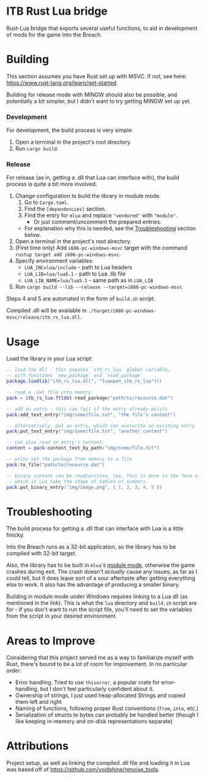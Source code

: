 # ITB Rust Lua bridge

Rust-Lua bridge that exports several useful functions, to aid in development of mods for the game Into the Breach.

# Building

This section assumes you have Rust set up with MSVC. If not, see here: https://www.rust-lang.org/learn/get-started.

Building for release mode with MINGW should also be possible, and potentially a bit simpler, but I didn't want to try
getting MINGW set up yet.

### Development

For development, the build process is very simple:

1. Open a terminal in the project's root directory.
2. Run `cargo build`.

### Release

For release (as in, getting a .dll that Lua can interface with), the build process is quite a bit more involved.

1. Change configuration to build the library in module mode.
    1. Go to `Cargo.toml`.
    2. Find the `[dependencies]` section.
    3. Find the entry for `mlua` and replace `"vendored"` with `"module"`.
        - Or just comment/uncomment the prepared entries.
    - For explanation why this is needed, see the [Troubleshooting](#troubleshooting) section below.
2. Open a terminal in the project's root directory.
3. (First time only) Add `i686-pc-windows-msvc` target with the command `rustup target add i686-pc-windows-msvc`.
4. Specify environment variables:
    - `LUA_INC=lua/include` - path to Lua headers
    - `LUA_LIB=lua/lua5.1` - path to Lua .lib file
    - `LUA_LIB_NAME=lua/lua5.1` - same path as in `LUA_LIB`
5. Run `cargo build --lib --release --target=i686-pc-windows-msvc`

Steps 4 and 5 are automated in the form of `build.sh` script.

Compiled .dll will be available in `./target/i686-pc-windows-msvc/release/itb_rs_lua.dll`.

# Usage

Load the library in your Lua script:

```lua
-- load the dll - this exposes `itb_rs_lua` global variable,
-- with functions `new_package` and `read_package`
package.loadlib("itb_rs_lua.dll", "luaopen_itb_rs_lua")()

-- read a .dat file into memory
pack = itb_rs_lua.ftldat.read_package("path/to/resource.dat")

-- add an entry - this can fail if the entry already exists
pack:add_text_entry("img/some/file.txt", "the file's content")

-- alternatively, put an entry, which can overwrite an existing entry
pack:put_text_entry("img/some/file.txt", "another content")

-- can also read an entry's content:
content = pack:content_text_by_path("img/some/file.txt")

-- write out the package from memory to a file
pack:to_file("path/to/resource.dat")

-- binary content can be read/written, too. This is done in the form of byte arrays,
-- which in Lua take the shape of tables of numbers.
pack:put_binary_entry("img/image.png", { 1, 2, 3, 4, 5 })
```

# Troubleshooting

The build process for getting a .dll that can interface with Lua is a little finicky.

Into the Breach runs as a 32-bit application, so the library has to be compiled with 32-bit target.

Also, the library has to be built in `mlua`'s [module mode](https://github.com/khvzak/mlua#module-mode), otherwise the
game crashes during exit. The crash doesn't *actually* cause any issues, as far as I could tell, but it does leave sort
of a sour aftertaste after getting everything else to work. It also has the advantage of producing a smaller binary.

Building in module mode under Windows requires linking to a Lua dll (as mentioned in the link).
This is what the `lua` directory and `build.sh` script are for - if you don't want to run the script file, you'll need
to set the variables from the script in your desired environment.

# Areas to Improve

Considering that this project served me as a way to familiarize myself with Rust, there's bound to be a lot of room for
improvement. In no particular order:
- Error handling. Tried to use `thiserror`, a popular crate for error-handling, but I don't feel particularly confident about it.
- Ownership of strings, I just used heap-allocated Strings and copied them left and right
- Naming of functions, following proper Rust conventions (`from`, `into`, etc.)
- Serialization of structs to bytes can probably be handled better (though I like keeping in-memory and on-disk representations separate)

# Attributions

Project setup, as well as linking the compiled .dll file and loading it in Lua was based off of https://github.com/voidshine/renoise_tools. 
